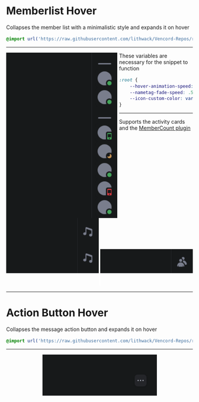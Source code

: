 
# Memberlist Hover
Collapses the member list with a minimalistic style and expands it on hover
```css
@import url('https://raw.githubusercontent.com/lithwack/Vencord-Repos/refs/heads/main/Memberlist%20Hover');
```
---

<img align="left" width="300" src="Images/Memberlist.gif"> <img align="left" width="5" height="400" src="Images/gap.png">

These variables are necessary for the snippet to function
```css
:root {
    --hover-animation-speed: 0.3s;
    --nametag-fade-speed: .5s ease-in;
    --icon-custom-color: var(--channels-default);
}
```

---
Supports the activity cards and the [MemberCount plugin](https://vencord.dev/plugins/MemberCount)
<p align="center">
    <img width="250" src="Images/Activity-Cards.gif">
    <img width="250" src="Images/MemberCount.gif">
    <img width="5" height="30" src="Images/gap.png">
</p>

---
# Action Button Hover
Collapses the message action button and expands it on hover
```css
@import url('https://raw.githubusercontent.com/lithwack/Vencord-Repos/refs/heads/main/Action%20Button%20Hover');
```
---
<p align="center">
  <img src="Images/Action-Button-Hover.gif">
</p>
